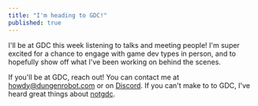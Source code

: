 ```yaml
---
title: "I'm heading to GDC!"
published: true
---
```


I'll be at GDC this week listening to talks and meeting people!
I'm super excited for a chance to engage with game dev types in person, and to hopefully show off what I've been working on behind the scenes.

If you'll be at GDC, reach out! You can contact me at [howdy@dungenrobot.com](mailto:howdy@dungenrobot.com) or on [Discord](https://discord.com/invite/YUECSUHHM8).
If you can't make to to GDC, I've heard great things about [notgdc](https://notgdc.io/).